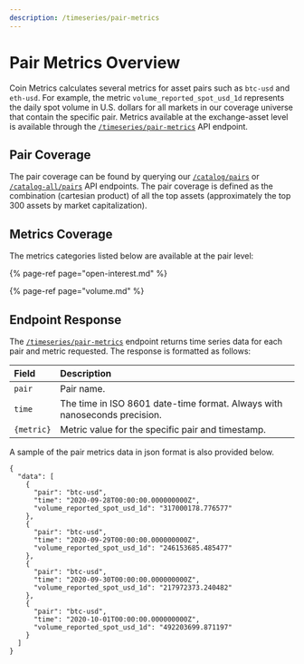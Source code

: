 ```yaml
---
description: /timeseries/pair-metrics
---
```


# Pair Metrics Overview

Coin Metrics calculates several metrics for asset pairs such as `btc-usd` and `eth-usd`. For example, the metric `volume_reported_spot_usd_1d` represents the daily spot volume in U.S. dollars for all markets in our coverage universe that contain the specific pair. Metrics available at the exchange-asset level is available through the [`/timeseries/pair-metrics`](https://docs.coinmetrics.io/api/v4#operation/getTimeseriesPairMetrics) API endpoint.

## Pair Coverage

The pair coverage can be found by querying our [`/catalog/pairs`](https://docs.coinmetrics.io/api/v4#operation/getCatalogAssetPairs) or [`/catalog-all/pairs`](https://docs.coinmetrics.io/api/v4#operation/getCatalogAllAssetPairs) API endpoints. The pair coverage is defined as the combination \(cartesian product\) of all the top assets \(approximately the top 300 assets by market capitalization\). 

## Metrics Coverage

The metrics categories listed below are available at the pair level: 

{% page-ref page="open-interest.md" %}

{% page-ref page="volume.md" %}

## Endpoint Response

The [`/timeseries/pair-metrics`](https://docs.coinmetrics.io/api/v4#operation/getTimeseriesPairMetrics) endpoint returns time series data for each pair and metric requested.  The response is formatted as follows:

| Field | Description |
| :--- | :--- |
| `pair` | Pair name. |
| `time` | The time in ISO 8601 date-time format. Always with nanoseconds precision. |
| `{metric}` | Metric value for the specific pair and timestamp. |

A sample of the pair metrics data in json format is also provided below.

```text
{
  "data": [
    {
      "pair": "btc-usd",
      "time": "2020-09-28T00:00:00.000000000Z",
      "volume_reported_spot_usd_1d": "317000178.776577"
    },
    {
      "pair": "btc-usd",
      "time": "2020-09-29T00:00:00.000000000Z",
      "volume_reported_spot_usd_1d": "246153685.485477"
    },
    {
      "pair": "btc-usd",
      "time": "2020-09-30T00:00:00.000000000Z",
      "volume_reported_spot_usd_1d": "217972373.240482"
    },
    {
      "pair": "btc-usd",
      "time": "2020-10-01T00:00:00.000000000Z",
      "volume_reported_spot_usd_1d": "492203699.871197"
    }
  ]
}
```



